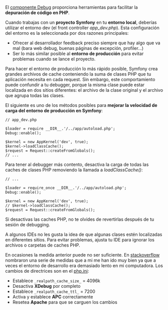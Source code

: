 El [componente Debug](http://symfony.com/doc/current/components/debug/introduction.html) proporciona herramientas para facilitar la **depuración de código en PHP**.

Cuando trabajas con un **proyecto Symfony** en tu **entorno local**, deberías utilizar el entorno dev (el front controller _app_dev.php_). Esta configuración del entorno es la seleccionada por dos razones principales:

*   Ofrecer al desarrollador feedback preciso siempre que hay algo que va mal (bara web debug, buenas páginas de excepción, profiler...)
*   Ser lo más similar posible al **entorno de producción** para evitar problemas cuando se lance el proyecto.

Para hacer el entorno de producción lo más rápido posible, Symfony crea grandes archivos de cache conteniendo la suma de clases PHP que tu aplicación necesita en cada request. Sin embargo, este comportamiento puede confundir a tu debugger, porque la misma clase puede estar localizada en dos sitios diferentes: el archivo de la clase original y el archivo que agrupa todas las clases.

El siguiente es uno de los métodos posibles para **mejorar la velocidad de carga del entorno de producción en Symfony**:

```
// app_dev.php

$loader = require __DIR__.'/../app/autoload.php';
Debug::enable();

$kernel = new AppKernel('dev', true);
$kernel->loadClassCache();
$request = Request::createFromGlobals();
// ...
```

Para tener al debugger más contento, desactiva la carga de todas las caches de clases PHP removiendo la llamada a _loadClassCache()_:

```
// ...

$loader = require_once __DIR__.'/../app/autoload.php';
Debug::enable();

$kernel = new AppKernel('dev', true);
// $kernel->loadClassCache();
$request = Request::createFromGlobals();
```

Si desactivas las caches PHP, no te olvides de revertirlas después de tu sesión de debugging.

A algunos IDEs no les gusta la idea de que algunas clases estén localizadas en diferentes sitios. Para evitar problemas, ajusta tu IDE para ignorar los archivos o carpetas de caches PHP.

En ocasiones la medida anterior puede no ser suficiente. En [stackoverflow](http://stackoverflow.com/questions/12905404/symfony2-slow-initialization-time) nombraron una serie de medidas que a mi me han ido muy bien ya que a veces el entorno de desarrollo era demasiado lento en mi computadora. Los cambios de directrices son en el [php.ini](https://diego.com.es/configuracion-en-php):

*   Establece `_realpath_cache_size_` = 4096k
*   Desactiva **XDebug** por completo
*   Establece `_realpath_cache_ttl_` = 7200
*   Activa y establece **APC** correctamente
*   Resetea **Apache** para que se carguen los cambios